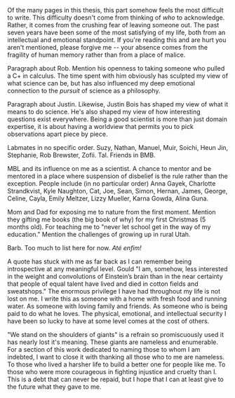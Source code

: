 
Of the many pages in this thesis, this part somehow feels the most difficult to
write. This difficulty doesn't come from thinking of *who* to acknowledge.
Rather, it comes from the crushing fear of leaving someone out. The past seven years have
been some of the most satisfying of my life, both from an intellectual and
emotional standpoint. If you're reading this and are hurt you aren't mentioned,
please forgive me -- your absence comes from the fragility of human memory
rather than from a place of malice. 

Paragraph about Rob. Mention his openness to taking someone who pulled a C+ in
calculus. The time spent with him obviously has sculpted my view of what science
can be, but has also influenced my deep emotional connection to the *pursuit* of
science as a philosophy.

Paragraph about Justin. Likewise, Justin Bois has shaped my view of what it
means to do science. He's also shaped my view of how interesting questions exist
everywhere. Being a good scientist is more than just domain expertise, it is
about having a worldview that permits you to pick observations apart piece by
piece. 

Labmates in no specific order. Suzy, Nathan, Manuel, Muir, Soichi, Heun Jin,
Stephanie, Rob Brewster, Zofii. Tal. Friends in BMB.



MBL and its influence on me as a scientist. A chance to mentor and be mentored
in a place where suspension of disbelief is the rule rather than the exception.
People include (in no particular order) Anna Gayek, Charlotte Strandkvist, Kyle
Naughton, Cat, Joe, Sean, Simon, Hernan, James, George, Celine, Cayla, Emily
Meltzer, Lizzy Mueller, Karna Gowda, Alina Guna. 


Mom and Dad for exposing me to nature from the first moment. Mention they
gifting me books (the big book of why) for my first Christmas (5 months old).
For teaching me to "never let school get in the way of my education." Mention
the challenges of growing up in rural Utah. 


Barb. Too much to list here for now. *Até enfim!*


A quote has stuck with me as far back as I can remember being introspective
at any meaningful level. Gould "I am, somehow, less interested in the weight
and convolutions of Einstein’s brain than in the near certainty that people
of equal talent have lived and died in cotton fields and sweatshops." The
enormous privilege I have had throughout my life is not lost on me. I
write this as someone with a home with fresh food and running water. As someone
with loving family and friends. As someone who is being paid to do what he loves.
The physical, emotional, and intellectual security I have been so lucky to have
at some level comes at the cost of others. 

"We stand on the shoulders of giants" is a refrain so promiscuously used it
has nearly lost it's meaning. These giants are nameless and enumerable. For a
section of this work dedicated to naming those to whom I am indebted, I want
to close it with thanking all those who to me are nameless. To those who
lived a harsher life to build a better one for people like me. To those who
were more courageous in fighting injustice and cruelty than I. This is a debt
that can never be repaid, but I hope that I can at least give to the future
what they gave to me.
